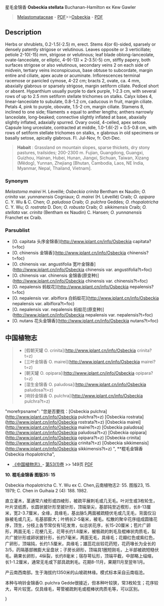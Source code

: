 星毛金锦香 **Osbeckia stellata** Buchanan-Hamilton ex Kew Gawler

> [Melastomataceae](http://www.iplant.cn/info/Melastomataceae?t=foc) - [PDF](http://www.iplant.cn/foc/pdf/Melastomataceae.pdf)>>[Osbeckia](http://www.iplant.cn/info/Osbeckia?t=foc) - [PDF](http://www.iplant.cn/foc/pdf/Osbeckia.pdf)

## Description

Herbs or shrublets, 0.2-1.5(-2.5) m, erect. Stems 4(or 6)-sided, sparsely or densely patently strigose or velutinous. Leaves opposite or 3 verticillate; petiole 2-10(-15) mm, strigose or velutinous; leaf blade oblong-lanceolate, ovate-lanceolate, or elliptic, 4-9(-13) × 2-3.5(-5) cm, stiffly papery, both surfaces strigose or also velutinous, secondary veins 2 on each side of midvein, tertiary veins inconspicuous, base obtuse to subcordate, margin entire and ciliate, apex acute or acuminate. Inflorescences terminal racemose or panicled cymose, 4-22 cm; bracts 2, ovate, ca. 4 mm, abaxially glabrous or sparsely strigose, margin setiform ciliate. Pedicel short or absent. Hypanthium usually purple to dark purple, 1-2.3 cm, with several rows of up to 2.5 mm setiform stellate trichomes on stalks. Calyx lobes 4, linear-lanceolate to subulate, 0.8-1.2 cm, caducous in fruit, margin ciliate. Petals 4, pink to purple, obovate, 1.5-2 cm, margin ciliate. Stamens 8, inclined to one side; filaments ± equal to anther lengths; anthers narrowly lanceolate, long-beaked; connective slightly inflated at base, abaxially slightly inflated, adaxially spurred. Ovary ovoid, 4-celled, apex setose. Capsule long urceolate, contracted at middle, 1.0-1.6(-2) × 0.5-0.8 cm, with rows of setiform stellate trichomes on stalks, ± glabrous in old specimens or basally setose, apically glabrous. Fl. Jul-Nov, fr. Oct-Dec.

> **Habait** : 
> Grassland on mountain slopes, sparse thickets, dry stony pastures, trailsides; 200-2300 m. Fujian, Guangdong, Guangxi, Guizhou, Hainan, Hubei, Hunan, Jiangxi, Sichuan, Taiwan, Xizang (Mêdog), Yunnan, Zhejiang [Bhutan, Cambodia, Laos, NE India, Myanmar, Nepal, Thailand, Vietnam].

### Synonym
*Melastoma mairei* H. Léveillé; *Osbeckia crinita* Bentham ex Naudin; *O. crinita* var. *yunnanensis* Cogniaux; *O. mairei* (H. Léveillé) Craib; *O. opipara* C. Y. Wu & C. Chen; *O. paludosa* Craib; *O. pulchra* Geddes; *O. rhopalotricha* C. Y. Wu; *O. rostrata* D. Don; *O. robusta* Craib; *O. sikkimensis* Craib; *O. stellata* var. *crinita* (Bentham ex Naudin) C. Hansen; *O. yunnanensis* Franchet ex Craib.

### Parsublist

* [O.  capitata  头序金锦香](http://www.iplant.cn/info/Osbeckia capitata?t=foc)
* [O.  chinensis  金锦香](http://www.iplant.cn/info/Osbeckia chinensis?t=foc)
* [O.  chinensis var. angustifolia  宽叶金锦香](http://www.iplant.cn/info/Osbeckia chinensis var. angustifolia?t=foc)
* [O.  chinensis var. chinensis  金锦香(原变种)](http://www.iplant.cn/info/Osbeckia chinensis var. chinensis?t=foc)
* [O.  nepalensis  蚂蚁花](http://www.iplant.cn/info/Osbeckia nepalensis?t=foc)
* [O.  nepalensis var. albiflora  白蚂蚁花](http://www.iplant.cn/info/Osbeckia nepalensis var. albiflora?t=foc)
* [O.  nepalensis var. nepalensis  蚂蚁花(原变种)](http://www.iplant.cn/info/Osbeckia nepalensis var. nepalensis?t=foc)
* [O.  nutans  花头金锦香](http://www.iplant.cn/info/Osbeckia nutans?t=foc)

## 中国植物志

> * [假朝天罐  O.  crinita](http://www.iplant.cn/info/Osbeckia crinita?t=z)
> * [三叶金锦香  O.  mairei](http://www.iplant.cn/info/Osbeckia mairei?t=z)
> * [朝天罐  O.  opipara](http://www.iplant.cn/info/Osbeckia opipara?t=z)
> * [湿生金锦香  O.  paludosa](http://www.iplant.cn/info/Osbeckia paludosa?t=z)
> * [响铃金锦香  O.  pulchra](http://www.iplant.cn/info/Osbeckia pulchra?t=z)

  "morefrpsname": "您是否要找：<span class='spantxt'>[Osbeckia pulchra](http://www.iplant.cn/info/Osbeckia pulchra?t=z)
  [Osbeckia rostrata](http://www.iplant.cn/info/Osbeckia rostrata?t=z)
  [Osbeckia mairei](http://www.iplant.cn/info/Osbeckia mairei?t=z)
  [Osbeckia paludosa](http://www.iplant.cn/info/Osbeckia paludosa?t=z)
  [Osbeckia opipara](http://www.iplant.cn/info/Osbeckia opipara?t=z)
  [Osbeckia crinita](http://www.iplant.cn/info/Osbeckia crinita?t=z)
  [Osbeckia sikkimensis](http://www.iplant.cn/info/Osbeckia sikkimensis?t=z)  ",
**棍毛金锦香 Osbeckia rhopalotricha",

* [《中国植物志》](http://www.iplant.cn/frps)- [第53(1)卷](http://www.iplant.cn/frps/vol/53(1)) >> 149页 [PDF](http://www.iplant.cn/frps/pdf/53(1)/149.PDF)

**10. 棍毛金锦香 图版35: 15**

Osbeckia rhopalotricha C. Y. Wu ex C. Chen,云南植物志2: 55. 图版23, 15. 1979; C. Chen in Guihaia 2 (4): 188. 1982.

直立灌木，茎通常六棱形或四棱形，被疏平展刺毛或几无毛。叶对生或3枚轮生，叶片坚纸质，长圆状披针形至披针形，顶端渐尖，基部钝至近楔形，长8-13厘米，宽2-3.7厘米，全缘，具缘毛，基出脉5,两面被疏糙伏毛或几无毛，背面仅沿脉被毛或几无，毛基部膨大；叶柄长2-5毫米，被毛。松散的聚伞花序组成圆锥花序，顶生，分枝上各节常仅有1花发育，似总状花序，长15-20厘米；苞片广卵形，两面无毛；花梗几无，花萼长约1.8厘米，被极疏的刺毛及棍棒状肉质毛，裂片广披针形或卵状披针形，长约7毫米，两面无毛，具缘毛；花瓣红色或紫红色，广卵形，顶端钝，长约1.5厘米，具缘毛；雄蕊花丝较花药短，花药喙长为全长的3/5，药隔基部微膨大呈盘状；子房长卵形，顶端具1圈短刚毛，上半部被疏短糙伏毛。蒴果长卵形，4纵裂，长约8毫米；宿存萼坛形，顶端平截，中部略上缢缩，长1-1.2厘米，通常无毛或下部具疏刺毛。花期8-11月，果期11月至翌年1月。

产云南西南部。生于海拔约1350米的山坡疏林缘。模式标本采自云南临沧。

本种与响铃金锦香O. pulchra Gedde很接近，但本种叶较狭，常3枚轮生；花序较大，萼片较宽，仅具缘毛，萼管被疏刺毛或棍棒状肉质毛等，可以区别。

}